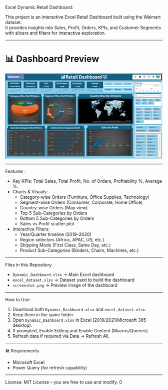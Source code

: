 Excel Dynamic Retail Dashboard:

This project is an interactive Excel Retail Dashboard built using the Walmart dataset.  
It provides insights into Sales, Profit, Orders, KPIs, and Customer Segments with slicers and filters for interactive exploration.

---

# 📊 Dashboard Preview
![Dashboard Screenshot](screenshot.png)

---

Features :
- Key KPIs: Total Sales, Total Profit, No. of Orders, Profitability %, Average %.
- Charts & Visuals:
  - Category-wise Orders (Furniture, Office Supplies, Technology)
  - Segment-wise Orders (Consumer, Corporate, Home Office)
  - Country-wise Orders (Map view)
  - Top 5 Sub-Categories by Orders
  - Bottom 5 Sub-Categories by Orders
  - Sales vs Profit scatter plot
- Interactive Filters:
  - Year/Quarter timeline (2019–2020)
  - Region selectors (Africa, APAC, US, etc.)
  - Shipping Mode (First Class, Same Day, etc.)
  - Product Sub-Categories (Binders, Chairs, Machines, etc.)

---

Files in this Repository
- `Dynamic_Dashboard.xlsx` → Main Excel dashboard  
- `excel_dataset.xlsx` → Dataset used to build the dashboard  
- `screenshot.png` → Preview image of the dashboard  

---

How to Use:
1. Download both `Dynamic_Dashboard.xlsx` and `excel_dataset.xlsx`.  
2. Keep them in the same folder.  
3. Open `Dynamic_Dashboard.xlsx` in Excel (2019/2021/Microsoft 365 desktop).  
4. If prompted, Enable Editing and Enable Content (Macros/Queries).  
5. Refresh data if required via Data → Refresh All.

---

🛠 Requirements
- Microsoft Excel   
- Power Query (for refresh capability)

---

License: 
MIT License – you are free to use and modify.
0